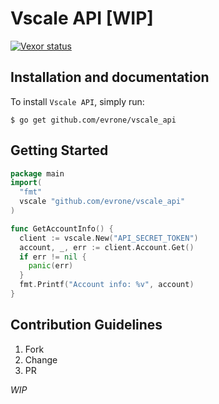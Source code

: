 # Vscale API [WIP]

[![Vexor status](https://ci.vexor.io/projects/4089aaeb-e6f6-4400-a8ec-0d00c6db8c9f/status.svg)](https://ci.vexor.io/ui/projects/4089aaeb-e6f6-4400-a8ec-0d00c6db8c9f/builds)

## Installation and documentation

To install `Vscale API`, simply run:

```
$ go get github.com/evrone/vscale_api
```

## Getting Started

``` go
package main
import(
  "fmt"
  vscale "github.com/evrone/vscale_api"
)

func GetAccountInfo() {
  client := vscale.New("API_SECRET_TOKEN")
  account, _, err := client.Account.Get()
  if err != nil {
    panic(err)
  }
  fmt.Printf("Account info: %v", account)
}
```

## Contribution Guidelines

01. Fork
02. Change
03. PR

*WIP*
